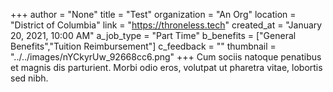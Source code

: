 +++
author = "None"
title = "Test"
organization = "An Org"
location = "District of Columbia"
link = "https://throneless.tech"
created_at = "January 20, 2021, 10:00 AM"
a_job_type = "Part Time"
b_benefits = ["General Benefits","Tuition Reimbursement"]
c_feedback = ""
thumbnail = "../../images/nYCkyrUw_92668cc6.png"
+++
Cum sociis natoque penatibus et magnis dis parturient. Morbi odio eros, volutpat ut pharetra vitae, lobortis sed nibh.